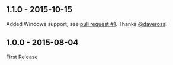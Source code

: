 ## 1.1.0 - 2015-10-15

Added Windows support, see [pull request #1](https://github.com/frozzare/atom-wp-phptidy/pull/1). Thanks [@daveross](https://github.com/daveross)!

## 1.0.0 - 2015-08-04

First Release
